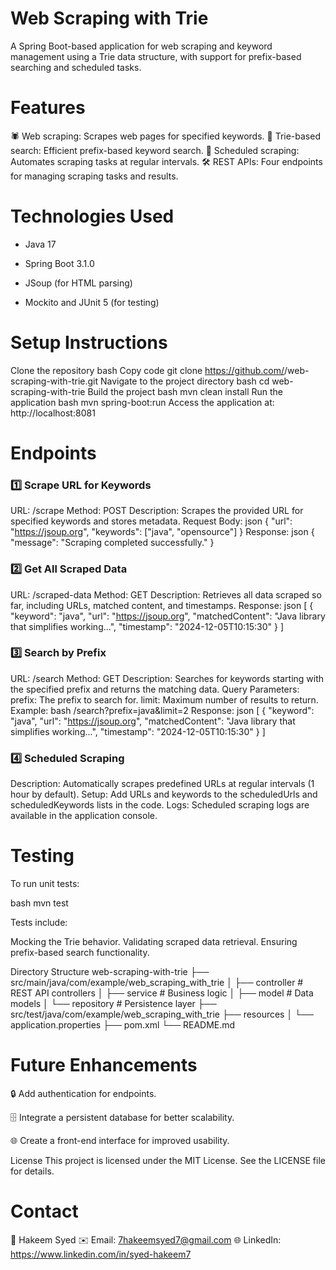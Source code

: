# **Web Scraping with Trie**
A Spring Boot-based application for web scraping and keyword management using a Trie data structure, with support for prefix-based searching and scheduled tasks.

# **Features**
🕷️ Web scraping: Scrapes web pages for specified keywords.
📂 Trie-based search: Efficient prefix-based keyword search.
📅 Scheduled scraping: Automates scraping tasks at regular intervals.
🛠️ REST APIs: Four endpoints for managing scraping tasks and results.
# **Technologies Used**
- Java 17
+ Spring Boot 3.1.0
* JSoup (for HTML parsing)
- Mockito and JUnit 5 (for testing)

# **Setup Instructions**
Clone the repository
bash
Copy code
git clone https://github.com/<your-username>/web-scraping-with-trie.git
Navigate to the project directory
bash
cd web-scraping-with-trie
Build the project
bash
mvn clean install
Run the application
bash
mvn spring-boot:run
Access the application at: http://localhost:8081
# **Endpoints**
### 1️⃣ **Scrape URL for Keywords**
URL: /scrape
Method: POST
Description: Scrapes the provided URL for specified keywords and stores metadata.
Request Body:
json
{
  "url": "https://jsoup.org",
  "keywords": ["java", "opensource"]
}
Response:
json
{
  "message": "Scraping completed successfully."
}
### 2️⃣ **Get All Scraped Data**
URL: /scraped-data
Method: GET
Description: Retrieves all data scraped so far, including URLs, matched content, and timestamps.
Response:
json
[
  {
    "keyword": "java",
    "url": "https://jsoup.org",
    "matchedContent": "Java library that simplifies working...",
    "timestamp": "2024-12-05T10:15:30"
  }
]
### 3️⃣ **Search by Prefix**
URL: /search
Method: GET
Description: Searches for keywords starting with the specified prefix and returns the matching data.
Query Parameters:
prefix: The prefix to search for.
limit: Maximum number of results to return.
Example:
bash
/search?prefix=java&limit=2
Response:
json
[
  {
    "keyword": "java",
    "url": "https://jsoup.org",
    "matchedContent": "Java library that simplifies working...",
    "timestamp": "2024-12-05T10:15:30"
  }
]
### 4️⃣ **Scheduled Scraping**
Description: Automatically scrapes predefined URLs at regular intervals (1 hour by default).
Setup: Add URLs and keywords to the scheduledUrls and scheduledKeywords lists in the code.
Logs: Scheduled scraping logs are available in the application console.

# **Testing**
To run unit tests:

bash
mvn test

Tests include:

Mocking the Trie behavior.
Validating scraped data retrieval.
Ensuring prefix-based search functionality.

Directory Structure
web-scraping-with-trie
├── src/main/java/com/example/web_scraping_with_trie
│   ├── controller        # REST API controllers
│   ├── service           # Business logic
│   ├── model             # Data models
│   └── repository        # Persistence layer
├── src/test/java/com/example/web_scraping_with_trie
├── resources
│   └── application.properties
├── pom.xml
└── README.md

# **Future Enhancements**
🔒 Add authentication for endpoints.

🗄️ Integrate a persistent database for better scalability.

🌐 Create a front-end interface for improved usability.

License
This project is licensed under the MIT License.
See the LICENSE file for details.

# **Contact**
📧 Hakeem Syed
✉️ Email: 7hakeemsyed7@gmail.com
🌐 LinkedIn: https://www.linkedin.com/in/syed-hakeem7
